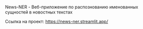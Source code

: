 News-NER - Веб-приложение по распознованию именованных сущностей в новостных текстах

Ссылка на проект: https://news-ner.streamlit.app/
